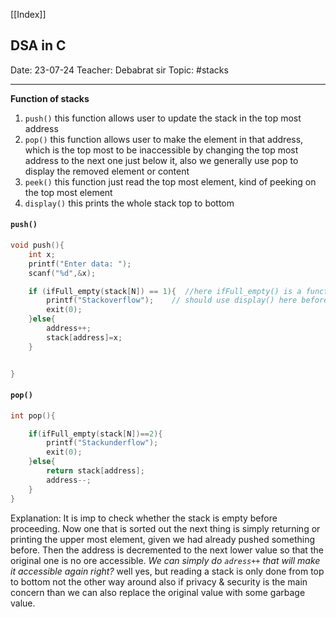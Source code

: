 [[Index]]

## DSA in C
Date: 23-07-24
Teacher: Debabrat sir
Topic: #stacks

---
**Function of stacks**
1. `push()` this function allows user to update the stack in the top most address
2. `pop()` this function allows user to make the element in that address, which is the top most to be inaccessible by changing the top most address to the next one just below it, also we generally use pop to display the removed element or content
3. `peek()` this function just read the top most element, kind of peeking on the top most element
4. `display()` this prints the whole stack top to bottom


#### `push()`

```c
void push(){
    int x;
    printf("Enter data: ");
    scanf("%d",&x);

    if (ifFull_empty(stack[N]) == 1){  //here ifFull_empty() is a function created for checking when stackoverflow and stackunderflow is encountered
        printf("Stackoverflow");    // should use display() here before exit so that atleast the remaining stack which was entered can be accessed
        exit(0);
    }else{
        address++;
        stack[address]=x;
    }


}
```

#### `pop()`

```c
int pop(){

    if(ifFull_empty(stack[N])==2){
        printf("Stackunderflow");
        exit(0);
    }else{
        return stack[address];
        address--;
    }
}
```
Explanation:
	It is imp to check whether the stack is empty before proceeding.
	Now one that is sorted out the next thing is simply returning or printing the upper most element, given we had already pushed something before.
	Then the address is decremented to the next lower value so that the original one is no ore accessible.
	*We can simply do `adress++` that will make it accessible again right?*
	well yes, but reading a stack is only done from top to bottom not the other way around also if privacy & security is the main concern than we can also replace the original value with some garbage value.
	
	